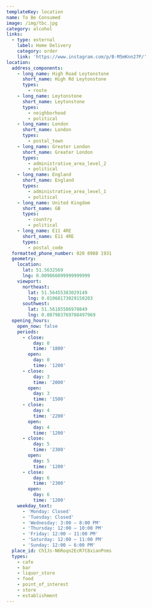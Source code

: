 ```yaml
---
templateKey: location
name: To Be Consumed
image: /img/tbc.jpg
category: alcohol
links:
  - type: external
    label: Home Delivery
    category: order
    link: 'https://www.instagram.com/p/B-M5mKnn27P/'
location:
  address_components:
    - long_name: High Road Leytonstone
      short_name: High Rd Leytonstone
      types:
        - route
    - long_name: Leytonstone
      short_name: Leytonstone
      types:
        - neighborhood
        - political
    - long_name: London
      short_name: London
      types:
        - postal_town
    - long_name: Greater London
      short_name: Greater London
      types:
        - administrative_area_level_2
        - political
    - long_name: England
      short_name: England
      types:
        - administrative_area_level_1
        - political
    - long_name: United Kingdom
      short_name: GB
      types:
        - country
        - political
    - long_name: E11 4RE
      short_name: E11 4RE
      types:
        - postal_code
  formatted_phone_number: 020 8988 1931
  geometry:
    location:
      lat: 51.5632569
      lng: 0.009066099999999999
    viewport:
      northeast:
        lat: 51.56455383029149
        lng: 0.01068173029150203
      southwest:
        lat: 51.56185586970849
        lng: 0.007983769708497969
  opening_hours:
    open_now: false
    periods:
      - close:
          day: 0
          time: '1800'
        open:
          day: 0
          time: '1200'
      - close:
          day: 3
          time: '2000'
        open:
          day: 3
          time: '1500'
      - close:
          day: 4
          time: '2200'
        open:
          day: 4
          time: '1200'
      - close:
          day: 5
          time: '2300'
        open:
          day: 5
          time: '1200'
      - close:
          day: 6
          time: '2300'
        open:
          day: 6
          time: '1200'
    weekday_text:
      - 'Monday: Closed'
      - 'Tuesday: Closed'
      - 'Wednesday: 3:00 – 8:00 PM'
      - 'Thursday: 12:00 – 10:00 PM'
      - 'Friday: 12:00 – 11:00 PM'
      - 'Saturday: 12:00 – 11:00 PM'
      - 'Sunday: 12:00 – 6:00 PM'
  place_id: ChIJs-N6Roqn2EcR7C8xianPnms
  types:
    - cafe
    - bar
    - liquor_store
    - food
    - point_of_interest
    - store
    - establishment
---
```

